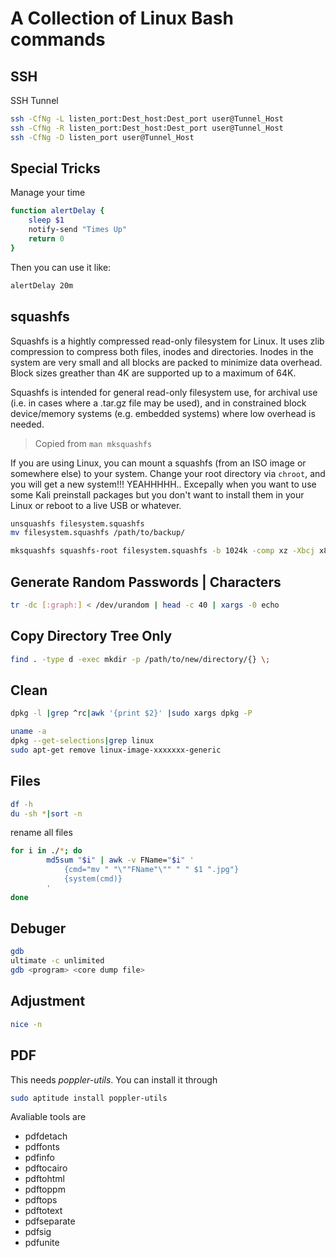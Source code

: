 # A Collection of Linux Bash commands

## SSH

SSH Tunnel

```bash
ssh -CfNg -L listen_port:Dest_host:Dest_port user@Tunnel_Host
ssh -CfNg -R listen_port:Dest_host:Dest_port user@Tunnel_Host
ssh -CfNg -D listen_port user@Tunnel_Host
```

## Special Tricks

Manage your time

```bash
function alertDelay {
	sleep $1
	notify-send "Times Up"
	return 0
}
```
Then you can use it like:
```bash
alertDelay 20m
```

## squashfs

Squashfs is a hightly compressed read-only filesystem for Linux. It uses zlib compression to compress both files, inodes and directories. Inodes in the system are very small and all blocks are packed to minimize data overhead. Block sizes greather than 4K are supported up to a maximum of 64K.

Squashfs is intended for general read-only filesystem use, for archival use (i.e. in cases where a .tar.gz file may be used), and in constrained block device/memory systems (e.g. embedded systems) where low overhead is needed.

> Copied from `man mksquashfs`

If you are using Linux, you can mount a squashfs (from an ISO image or somewhere else) to your system. Change your root directory via `chroot`, and you will get a new system!!! YEAHHHHH..
Excepally when you want to use some Kali preinstall packages but you don't want to install them in your Linux or reboot to a live USB or whatever.

```bash
unsquashfs filesystem.squashfs
mv filesystem.squashfs /path/to/backup/

mksquashfs squashfs-root filesystem.squashfs -b 1024k -comp xz -Xbcj x86 -e boot
```

## Generate Random Passwords | Characters

```bash
tr -dc [:graph:] < /dev/urandom | head -c 40 | xargs -0 echo
```

## Copy Directory Tree Only

```bash
find . -type d -exec mkdir -p /path/to/new/directory/{} \;
```

## Clean

```bash
dpkg -l |grep ^rc|awk '{print $2}' |sudo xargs dpkg -P
```

```bash
uname -a
dpkg --get-selections|grep linux
sudo apt-get remove linux-image-xxxxxxx-generic
```

## Files

```bash
df -h
du -sh *|sort -n
```

rename all files

```bash
for i in ./*; do
        md5sum "$i" | awk -v FName="$i" '
            {cmd="mv " "\""FName"\"" " " $1 ".jpg"}
            {system(cmd)}
        '
done
```

## Debuger

```bash
gdb
ultimate -c unlimited
gdb <program> <core dump file>
```

## Adjustment

```bash
nice -n 

```

## PDF

This needs *poppler-utils*. You can install it through

```bash
sudo aptitude install poppler-utils
```
Avaliable tools are

- pdfdetach
- pdffonts
- pdfinfo
- pdftocairo
- pdftohtml
- pdftoppm
- pdftops
- pdftotext
- pdfseparate
- pdfsig
- pdfunite


